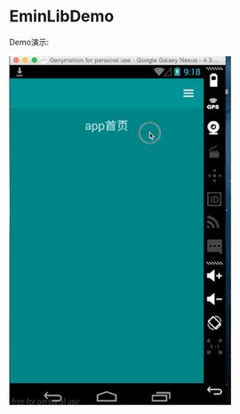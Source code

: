 # EminLibDemo

Demo演示:

![](https://github.com/emingu/EminLibDemo/blob/master/2015-04-30%2017_20_40.gif)  
